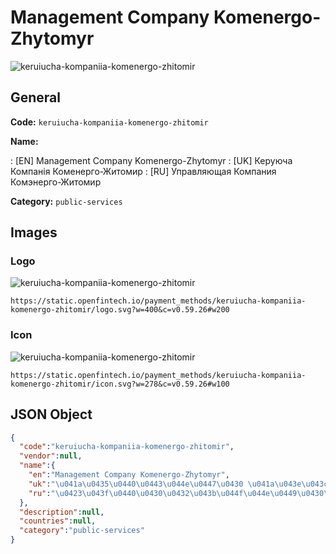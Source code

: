 
# Management Company Komenergo-Zhytomyr 
![keruiucha-kompaniia-komenergo-zhitomir](https://static.openfintech.io/payment_methods/keruiucha-kompaniia-komenergo-zhitomir/logo.svg?w=400&c=v0.59.26#w200)  

## General 
**Code:** `keruiucha-kompaniia-komenergo-zhitomir` 
 
**Name:** 
 
:	[EN] Management Company Komenergo-Zhytomyr 
:	[UK] Керуюча Компанія Коменерго-Житомир 
:	[RU] Управляющая Компания Комэнерго-Житомир 
 
**Category:** `public-services` 
 

## Images 

### Logo 
![keruiucha-kompaniia-komenergo-zhitomir](https://static.openfintech.io/payment_methods/keruiucha-kompaniia-komenergo-zhitomir/logo.svg?w=400&c=v0.59.26#w200)  

```
https://static.openfintech.io/payment_methods/keruiucha-kompaniia-komenergo-zhitomir/logo.svg?w=400&c=v0.59.26#w200
```  

### Icon 
![keruiucha-kompaniia-komenergo-zhitomir](https://static.openfintech.io/payment_methods/keruiucha-kompaniia-komenergo-zhitomir/icon.svg?w=278&c=v0.59.26#w100)  

```
https://static.openfintech.io/payment_methods/keruiucha-kompaniia-komenergo-zhitomir/icon.svg?w=278&c=v0.59.26#w100
```  

## JSON Object 

```json
{
  "code":"keruiucha-kompaniia-komenergo-zhitomir",
  "vendor":null,
  "name":{
    "en":"Management Company Komenergo-Zhytomyr",
    "uk":"\u041a\u0435\u0440\u0443\u044e\u0447\u0430 \u041a\u043e\u043c\u043f\u0430\u043d\u0456\u044f \u041a\u043e\u043c\u0435\u043d\u0435\u0440\u0433\u043e-\u0416\u0438\u0442\u043e\u043c\u0438\u0440",
    "ru":"\u0423\u043f\u0440\u0430\u0432\u043b\u044f\u044e\u0449\u0430\u044f \u041a\u043e\u043c\u043f\u0430\u043d\u0438\u044f \u041a\u043e\u043c\u044d\u043d\u0435\u0440\u0433\u043e-\u0416\u0438\u0442\u043e\u043c\u0438\u0440"
  },
  "description":null,
  "countries":null,
  "category":"public-services"
}
```  
